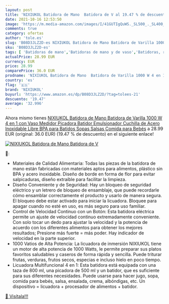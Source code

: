 ```yaml
---
layout: post
title: 'NIXIUKOL Batidora de Mano  Batidora de V al 19.47 % de descuento'
date: 2021-10-16 12:53:50
image: 'https://m.media-amazon.com/images/I/41GUTIgQuWS._SL500_._SL400_.jpg'
comments: true
category: ofertas
author: 'tole.es'
slug: 'B08D3JLZ2D-es NIXIUKOL Batidora de Mano Batidora de Varilla 1000 W 4 en...'
sku: 'B08D3JLZ2D-es'
tags: [ 'Batidoras de mano','Batidoras de mano y de vaso','Batidoras, robots de cocina y minipicadoras','Hogar y cocina','Pequeño electrodoméstico','bebés','nixiukol', ]
actualPrice: 28.99 EUR
currency: EUR
price: 28.99
comparePrice: 36.0 EUR
prodname: 'NIXIUKOL Batidora de Mano  Batidora de Varilla 1000 W 4 en 1  con Vaso Medidor  Picadora  Batidor Emulsionador  Cuchilla de Acero Inoxidable  Libre BPA  para Batidos  Sopas  Salsas  Comida para Bebés'
country: 'es'
flag: '🇪🇸'
brand: 'NIXIUKOL'
buyurl: 'https://www.amazon.es/dp/B08D3JLZ2D/?tag=tolees-21'
descuento: '19.47'
average: '32.996'
---
```


Ahora mismo tienes [NIXIUKOL Batidora de Mano  Batidora de Varilla 1000 W 4 en 1  con Vaso Medidor  Picadora  Batidor Emulsionador  Cuchilla de Acero Inoxidable  Libre BPA  para Batidos  Sopas  Salsas  Comida para Bebés](https://www.amazon.es/dp/B08D3JLZ2D/?tag=tolees-21) a 28.99 EUR (original: 36.0 EUR) (19.47 %  de descuento) en el siguiente enlace!

[![NIXIUKOL Batidora de Mano  Batidora de V](https://m.media-amazon.com/images/I/41GUTIgQuWS._SL500_._SL400_.jpg)](https://www.amazon.es/dp/B08D3JLZ2D/?tag=tolees-21)

🔎:

- Materiales de Calidad Alimentaria: Todas las piezas de la batidora de mano están fabricadas con materiales aptos para alimentos, plástico sin BPA y acero inoxidable. Diseño de borde en forma de flor para evitar salpicaduras, diseño extraíble para facilitar la limpieza.
- Diseño Conveniente y de Seguridad: Hay un bloqueo de seguridad eléctrico y un letrero de bloqueo de ensamblaje, que puede recordarle cómo ensamblar correctamente el producto y usarlo de manera segura. El bloqueo debe estar activado para iniciar la licuadora. Bloquee para apagar cuando no esté en uso, es más seguro para uso familiar.
- Control de Velocidad Continuo con un Botón: Esta batidora eléctrica permite un ajuste de velocidad continuo extremadamente conveniente. Con solo tocar un dedo para ajustar la velocidad y la potencia de acuerdo con los diferentes alimentos para obtener los mejores resultados; Presione más fuerte = más poder. Hay indicador de velocidad en la parte superior.
- 1000 Vatios de Alta Potencia: La licuadora de inmersión NIXIUKOL tiene un motor de alta potencia de 1000 Watts, le permite preparar sus platos favoritos saludables y caseros de forma rápida y sencilla. Puede triturar frutas, verduras, frutos secos, especias e incluso hielo en poco tiempo.
- Licuadora Multifuncional 4 en 1: Esta batidora está equipada con una taza de 800 ml, una picadora de 500 ml y un batidor, que es suficiente para sus diferentes necesidades. Puede usarse para hacer jugo, sopa, comida para bebés, salsa, ensalada, crema, albóndigas, etc. Un dispositivo = licuadora + procesador de alimentos + batidor.

[🛒 Visítala!!!](https://www.amazon.es/dp/B08D3JLZ2D/?tag=tolees-21)
